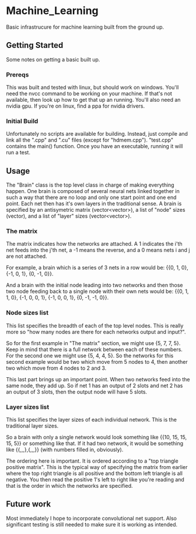 # Machine_Learning

Basic infrastrucure for machine learning built from the ground up.

## Getting Started

Some notes on getting a basic built up.

### Prereqs

This was built and tested with linux, but should work on windows. You'll need the nvcc command to be working on your machine. If that's not available, then look up how to get that up an running. You'll also need an nvidia gpu. If you're on linux, find a ppa for nvidia drivers.

### Initial Build

Unfortunately no scripts are available for building. Instead, just compile and link all the ".cpp" and ".cu" files (except for "hdmem.cpp"). "test.cpp" contains the main() function. Once you have an executable, running it will run a test.

## Usage

The "Brain" class is the top level class in charge of making everything happen. One brain is composed of several neural nets linked together in such a way that there are no loop and only one start point and one end point. Each net then has it's own layers in the traditional sense. A brain is specified by an antisymetric matrix (vector<vector<int>>), a list of "node" sizes (vector<int>), and a list of "layer" sizes (vector<vector<int>>).

### The matrix

The matrix indicates how the networks are attached. A 1 indicates the i'th net feeds into the j'th net, a -1 means the reverse, and a 0 means nets i and j are not attached.

For example, a brain which is a series of 3 nets in a row would be:
{{0, 1, 0}, {-1, 0, 1}, {0, -1, 0}}.

And a brain with the initial node leading into two networks and then those two node feeding back to a single node with their own nets would be:
{{0, 1, 1, 0}, {-1, 0, 0, 1}, {-1, 0, 0, 1}, {0, -1, -1, 0}}.

### Node sizes list

This list specifies the breadth of each of the top level nodes. This is really more so "how many nodes are there for each networks output and input?".

So for the first example in "The matrix" section, we might use {5, 7, 7, 5}. Keep in mind that there is a full network between each of these numbers. For the second one we might use {5, 4, 4, 5}. So the networks for this second example would be two which move from 5 nodes to 4, then another two which move from 4 nodes to 2 and 3.

This last part brings up an important point. When two networks feed into the same node, they add up. So if net 1 has an output of 2 slots and net 2 has an output of 3 slots, then the output node will have 5 slots.

### Layer sizes list

This list specifies the layer sizes of each individual network. This is the traditional layer sizes.

So a brain with only a single network would look something like {{10, 15, 15, 15, 5}} or something like that. If it had two network, it would be something like {{,,,},{,,,}} (with numbers filled in, obviously).

The ordering here is important. It is ordered according to a "top triangle positive matrix". This is the typical way of specifying the matrix from earlier where the top right triangle is all positive and the bottom left triangle is all negative. You then read the positive 1's left to right like you're reading and that is the order in which the networks are specified.

## Future work

Most immediately I hope to incorporate convolutional net support. Also significant testing is still needed to make sure it is working as intended.